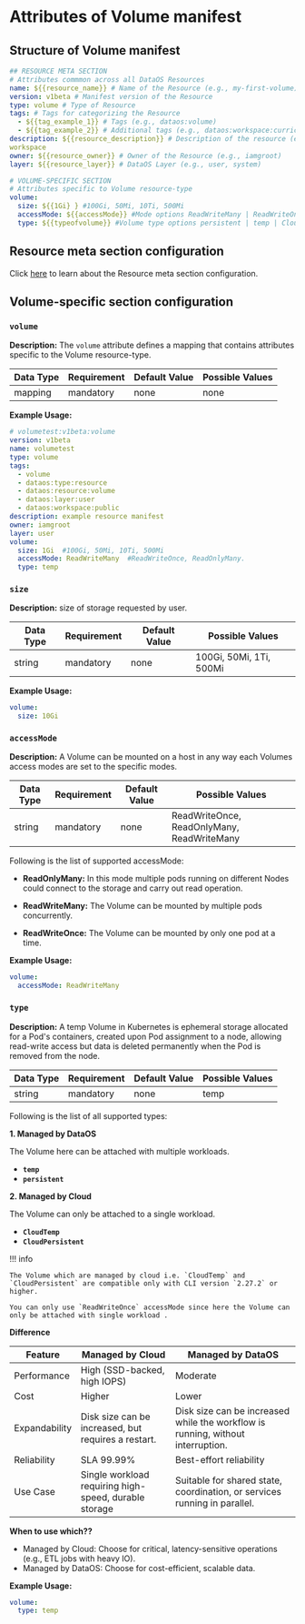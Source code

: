 # Attributes of Volume manifest

## Structure of Volume manifest

```yaml 
## RESOURCE META SECTION
# Attributes commmon across all DataOS Resources
name: ${{resource_name}} # Name of the Resource (e.g., my-first-volume)
version: v1beta # Manifest version of the Resource
type: volume # Type of Resource
tags: # Tags for categorizing the Resource
  - ${{tag_example_1}} # Tags (e.g., dataos:volume)
  - ${{tag_example_2}} # Additional tags (e.g., dataos:workspace:curriculum)
description: ${{resource_description}} # Description of the resource (e.g., Common attributes applicable to all DataOS Resources)
workspace
owner: ${{resource_owner}} # Owner of the Resource (e.g., iamgroot)
layer: ${{resource_layer}} # DataOS Layer (e.g., user, system)

# VOLUME-SPECIFIC SECTION
# Attributes specific to Volume resource-type
volume:
  size: ${{1Gi} } #100Gi, 50Mi, 10Ti, 500Mi
  accessMode: ${{accessMode}} #Mode options ReadWriteMany | ReadWriteOnce | ReadOnlyMany 
  type: ${{typeofvolume}} #Volume type options persistent | temp | CloudTemp | CloudPersistent
```


## Resource meta section configuration

Click [here](/resources/manifest_attributes/) to learn about the Resource meta section configuration.

## Volume-specific section configuration


### **`volume`**

**Description:** The `volume` attribute defines a mapping that contains attributes specific to the Volume resource-type. 

| Data Type | Requirement | Default Value | Possible Values |
| --- | --- | --- | --- |
| mapping | mandatory | none | none |

**Example Usage:**

```yaml
# volumetest:v1beta:volume
version: v1beta
name: volumetest
type: volume
tags:
  - volume
  - dataos:type:resource
  - dataos:resource:volume
  - dataos:layer:user
  - dataos:workspace:public
description: example resource manifest
owner: iamgroot
layer: user
volume:
  size: 1Gi  #100Gi, 50Mi, 10Ti, 500Mi
  accessMode: ReadWriteMany  #ReadWriteOnce, ReadOnlyMany.
  type: temp
```

### **`size`**

**Description:** size of storage requested by user. 

| Data Type | Requirement | Default Value | Possible Values |
| --- | --- | --- | --- |
| string | mandatory | none | 100Gi, 50Mi, 1Ti, 500Mi |

**Example Usage:**

```yaml
volume:
  size: 10Gi
```

### **`accessMode`**

**Description:** A Volume can be mounted on a host in any way each Volumes access modes are set to the specific modes.

| Data Type | Requirement | Default Value | Possible Values |
| --- | --- | --- | --- |
| string | mandatory | none | ReadWriteOnce, ReadOnlyMany, ReadWriteMany |

Following is the list of supported accessMode:

- **ReadOnlyMany:** In this mode multiple pods running on different Nodes could connect to the storage and carry out read operation.

- **ReadWriteMany:** The Volume can be mounted by multiple pods concurrently.

- **ReadWriteOnce:** The Volume can be mounted by only one pod at a time.


**Example Usage:**

```yaml
volume:
  accessMode: ReadWriteMany
```

### **`type`**

**Description:** A temp Volume in Kubernetes is ephemeral storage allocated for a Pod's containers, created upon Pod assignment to a node, allowing read-write access but data is deleted permanently when the Pod is removed from the node.

| Data Type | Requirement | Default Value | Possible Values |
| --- | --- | --- | --- |
| string | mandatory | none | temp |

Following is the list of all supported types:

**1. Managed by DataOS**

The Volume here can be attached with multiple workloads.

- **`temp`** 
- **`persistent`**  


**2. Managed by Cloud** 

The Volume can only be attached to a single workload.

- **`CloudTemp`**
- **`CloudPersistent`**

!!! info

    The Volume which are managed by cloud i.e. `CloudTemp` and `CloudPersistent` are compatible only with CLI version `2.27.2` or higher.

    You can only use `ReadWriteOnce` accessMode since here the Volume can only be attached with single workload . 


**Difference**

| Feature       | Managed by Cloud                                        | Managed by DataOS                                                    |
|---------------|---------------------------------------------|---------------------------------------------------------------|
| Performance   | High (SSD-backed, high IOPS)                | Moderate          |
| Cost          | Higher                                      | Lower                                                        |
| Expandability | Disk size can be increased, but requires a restart.   | Disk size can be increased while the workflow is running, without interruption.                     |
| Reliability   | SLA 99.99%                                  | Best-effort reliability                                      |
| Use Case      | Single workload requiring high-speed, durable storage | Suitable for shared state, coordination, or services running in parallel.    |

**When to use which??**

- Managed by Cloud: Choose for critical, latency-sensitive operations (e.g., ETL jobs with heavy IO).
- Managed by DataOS: Choose for cost-efficient, scalable data.



**Example Usage:**

```yaml
volume:
  type: temp
```


